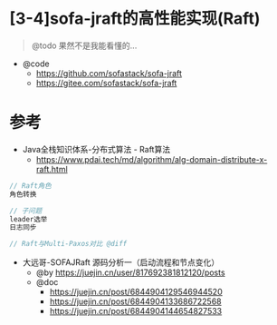 # [3-4]sofa-jraft的高性能实现(Raft)

> @todo 果然不是我能看懂的...

- @code
  - https://github.com/sofastack/sofa-jraft 
  - https://gitee.com/sofastack/sofa-jraft

# 参考

- Java全栈知识体系-分布式算法 - Raft算法
  - https://www.pdai.tech/md/algorithm/alg-domain-distribute-x-raft.html

```java
// Raft角色
角色转换

// 子问题
leader选举
日志同步

// Raft与Multi-Paxos对比 @diff
```

- 大远哥-SOFAJRaft 源码分析一（启动流程和节点变化）
  - @by https://juejin.cn/user/817692381812120/posts
  - @doc
    - https://juejin.cn/post/6844904129546944520
    - https://juejin.cn/post/6844904133686722568
    - https://juejin.cn/post/6844904144654827533